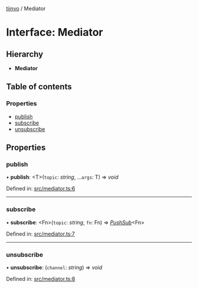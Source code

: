 [tiinvo](../README.md) / Mediator

# Interface: Mediator

## Hierarchy

* **Mediator**

## Table of contents

### Properties

- [publish](mediator.md#publish)
- [subscribe](mediator.md#subscribe)
- [unsubscribe](mediator.md#unsubscribe)

## Properties

### publish

• **publish**: <T\>(`topic`: *string*, ...`args`: T) => *void*

Defined in: [src/mediator.ts:6](https://github.com/OctoD/tiinvo/blob/c824e02/src/mediator.ts#L6)

___

### subscribe

• **subscribe**: <Fn\>(`topic`: *string*, `fn`: Fn) => [*PushSub*](pushsub.md)<Fn\>

Defined in: [src/mediator.ts:7](https://github.com/OctoD/tiinvo/blob/c824e02/src/mediator.ts#L7)

___

### unsubscribe

• **unsubscribe**: (`channel`: *string*) => *void*

Defined in: [src/mediator.ts:8](https://github.com/OctoD/tiinvo/blob/c824e02/src/mediator.ts#L8)
